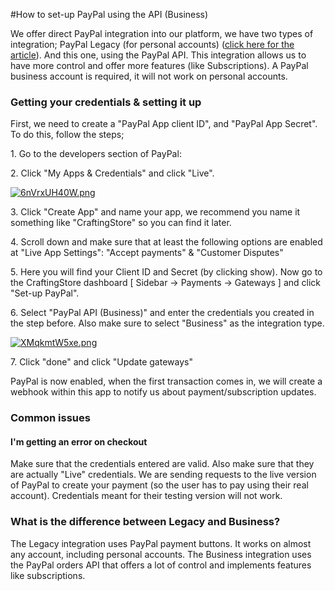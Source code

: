 #How to set-up PayPal using the API (Business)

We offer direct PayPal integration into our platform, we have two types of integration; PayPal Legacy (for personal accounts) ([click here for the article](/payment-gateways/how-to-set-up-paypal-legacypersonal)). And this one, using the PayPal API. This integration allows us to have more control and offer more features (like Subscriptions). A PayPal business account is required, it will not work on personal accounts.

### Getting your credentials &amp; setting it up

First, we need to create a "PayPal App client ID", and "PayPal App Secret". To do this, follow the steps;

1\. Go to the developers section of PayPal: 

2\. Click "My Apps &amp; Credentials" and click "Live".

[![6nVrxUH40W.png](/img/payment-gateways/how-to-set-up-paypal-using-the-api-business/lfgpfw46pj.png)](/img/payment-gateways/how-to-set-up-paypal-using-the-api-business/4jia1gky9x.png)

3\. Click "Create App" and name your app, we recommend you name it something like "CraftingStore" so you can find it later.

4\. Scroll down and make sure that at least the following options are enabled at "Live App Settings": "Accept payments" &amp; "Customer Disputes"

5\. Here you will find your Client ID and Secret (by clicking show). Now go to the CraftingStore dashboard \[ Sidebar -&gt; Payments -&gt; Gateways \] and click "Set-up PayPal".

6\. Select "PayPal API (Business)" and enter the credentials you created in the step before. Also make sure to select "Business" as the integration type.

[![XMqkmtW5xe.png](/img/payment-gateways/how-to-set-up-paypal-using-the-api-business/w1o6j3aer1.png)](/img/payment-gateways/how-to-set-up-paypal-using-the-api-business/w7gmab8ibo.png)

7\. Click "done" and click "Update gateways"

PayPal is now enabled, when the first transaction comes in, we will create a webhook within this app to notify us about payment/subscription updates.

### Common issues
#### I'm getting an error on checkout
Make sure that the credentials entered are valid. Also make sure that they are actually "Live" credentials. We are sending requests to the live version of PayPal to create your payment (so the user has to pay using their real account). Credentials meant for their testing version will not work.

### What is the difference between Legacy and Business?
The Legacy integration uses PayPal payment buttons. It works on almost any account, including personal accounts. The Business integration uses the PayPal orders API that offers a lot of control and implements features like subscriptions.

